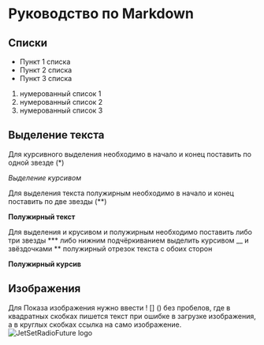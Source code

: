 # Руководство по Markdown

## Списки

* Пункт 1 списка 
* Пункт 2 списка 
* Пункт 3 списка 

1. нумерованный список 1 
2. нумерованный список 2 
3. нумерованный список 3 

## Выделение текста

Для курсивного выделения необходимо в начало и конец поставить по одной звезде (*)

*Выделение курсивом*

Для выделения текста полужирным необходимо в начало и конец поставить по две звезды (**)

**Полужирный текст**

Для выделения и крусивом и полужирным необходимо поставить либо три звезды *** либо нижним подчёркиванием выделить курсивом __ и звёздочками ** полужирный отрезок текста с обоих сторон  

**Полужирный курсив**

## Изображения 

Для Показа изображения нужно ввести ! [] () без пробелов, где в квадратных скобках пишется текст при ошибке в загрузке изображения, а в круглых скобках ссылка на само изображение.
![JetSetRadioFuture logo](gigaJSRF.png) 